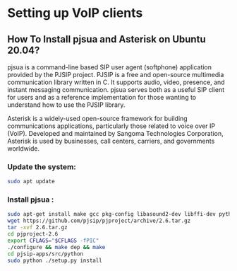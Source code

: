 
# Setting up VoIP clients

## How To Install pjsua and Asterisk on Ubuntu 20.04?
pjsua is a command-line based SIP user agent (softphone) application provided by the PJSIP project. PJSIP is a free and open-source multimedia communication library written in C. It supports audio, video, presence, and instant messaging communication. pjsua serves both as a useful SIP client for users and as a reference implementation for those wanting to understand how to use the PJSIP library.

Asterisk is a widely-used open-source framework for building communications applications, particularly those related to voice over IP (VoIP). Developed and maintained by Sangoma Technologies Corporation, Asterisk is used by businesses, call centers, carriers, and governments worldwide.

### Update the system:
```bash
sudo apt update
```
### Install pjsua :
```bash
sudo apt-get install make gcc pkg-config libasound2-dev libffi-dev python2.7-dev binutils libtool autoconf build-essential automake tcsh
wget https://github.com/pjsip/pjproject/archive/2.6.tar.gz
tar -xvf 2.6.tar.gz
cd pjproject-2.6
export CFLAGS="$CFLAGS -fPIC"
./configure && make dep && make
cd pjsip-apps/src/python
sudo python ./setup.py install
```

